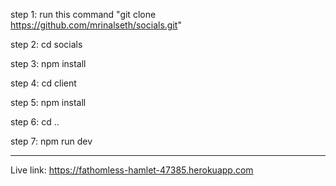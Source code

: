 step 1: run this command "git clone https://github.com/mrinalseth/socials.git"

step 2: cd socials

step 3: npm install

step 4: cd client

step 5: npm install

step 6: cd ..

step 7: npm run dev

-----------------------------------------------------------------------------

Live link: https://fathomless-hamlet-47385.herokuapp.com